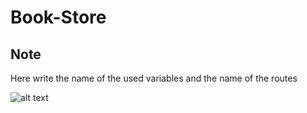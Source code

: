 # Book-Store
## Note
Here write the name of the used variables and the name of the routes

![alt text](https://media.istockphoto.com/id/1349688040/vector/hand-book-logo-design-education-logo-with-hand-concept-vector-hand-and-book-logo-design.jpg?s=612x612&w=0&k=20&c=kp2ZWkFL4U4-wtzZeL68OWvxJ25erp4RO-mJjFdZV64=)
